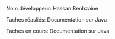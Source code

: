 Nom développeur: Hassan Benhzaine

Taches réasliés: Documentation sur Java

Taches en cours: Documentation sur Java
